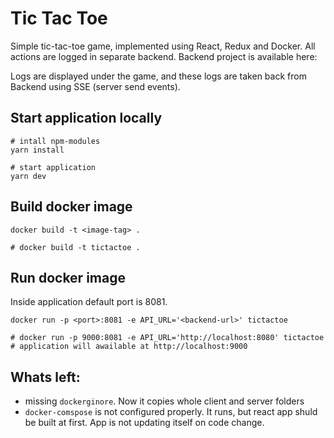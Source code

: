 # Tic Tac Toe 
Simple tic-tac-toe game, implemented using React, Redux and Docker.
All actions are logged in separate backend. Backend project is available here: 

Logs are displayed under the game, and these logs are taken back from Backend using SSE (server send events). 

## Start application locally
```
# intall npm-modules
yarn install

# start application
yarn dev
```

## Build docker image
```
docker build -t <image-tag> .

# docker build -t tictactoe .
```

## Run docker image
Inside application default port is 8081.

```
docker run -p <port>:8081 -e API_URL='<backend-url>' tictactoe

# docker run -p 9000:8081 -e API_URL='http://localhost:8080' tictactoe
# application will awailable at http://localhost:9000 
```


## Whats left: 
- missing `dockerginore`. Now it copies whole client and server folders
- `docker-comspose` is not configured properly. It runs, but react app shuld be built at first. App is not updating itself on code change.